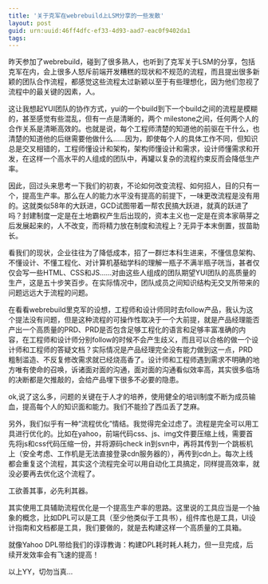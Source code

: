 ```yaml
---
title: '关于克军在webrebuild上LSM分享的一些发散'
layout: post
guid: urn:uuid:46ff4dfc-ef33-4d93-aad7-eac0f9402da1
tags:
---
```

昨天参加了webrebuild，碰到了很多熟人，也听到了克军关于LSM的分享，包括克军在内，会上很多人怒斥前端开发糟糕的现状和不规范的流程，而且提出很多新颖的团队合作流程，都感觉这些流程太过新颖以至于有些理想化，因为他们忽视了流程中的最关键的因素，人。

这让我想起YUI团队的协作方式，yui的一个build到下一个build之间的流程是模糊的，甚至感觉有些混乱，但有一点是清晰的，两个 milestone之间，任何两个人的合作关系是清晰高效的。也就是说，每个工程师清楚的知道他的前驱在干什么，也清楚的知道他的后继需要他做什么……因为，即使每个人的具体工作不同，但知识总是交叉相错的，工程师懂设计和架构，架构师懂设计和需求，设计师懂需求和开发，在这样一个高水平的人组成的团队中，再罐以复杂的流程约束反而会降低生产率。

因此，回过头来思考一下我们的初衷，不论如何改变流程、如何招人，目的只有一个，提高生产率。那么在人的能力水平没有提高的前提下，一味更改流程是没有用的。这就类似58年的大跃进，GCD试图带着一帮农民搞大跃进，就真的跃进了吗？封建制度一定是在土地霸权产生后出现的，资本主义也一定是在资本家萌芽之后发展起来的，人不改变，而将精力放在制度和流程上？无异于本末倒置，拔苗助长。

看我们的现状，企业往往为了降低成本，招了一群烂本科生进来，不懂信息架构、不懂设计、不懂工程化、对计算机基础学科的理解一瓶子不满半瓶子咣当，甚者仅仅会写一些HTML、CSS和JS……对由这些人组成的团队期望YUI团队的高质量的生产，这是五十步笑百步。在实际情况中，团队成员之间知识结构无交叉所带来的问题远远大于流程的问题。

在看看webrebuild里克军的设想，工程师和设计师同时去follow产品，我认为这个提法没有问题，但是这种流程的可操作性取决于一个大前提，就是产品经理能否产出一个高质量的PRD、PRD是否包含足够工程化的语言和足够丰富准确的内容，在工程师和设计师分别follow的时候不会产生歧义，而且可以合格的做一个设计师和工程师的答疑文档？实际情况是产品经理完全没有能力做到这一点，PRD粗制滥造、不反复修改需求就已经烧高香了。设计师和工程师遇到需求不明确的地方唯有使命的召唤，诉诸面对面的沟通，面对面的沟通看似效率高，其实很多临场的决断都是欠推敲的，会给产品埋下很多不必要的隐患。

ok,说了这么多，问题的关键在于人才的培养，使用健全的培训制度不断为成员输血，提高每个人的知识面和能力。我们不能捡了西瓜丢了芝麻。

另外，我们似乎有一种“流程优化”情结。我觉得完全过虑了。流程是完全可以用工具进行优化的。比如在yahoo，前端代码css、js、img文件要压缩上线，需要首先将js和css代码压缩一份，并将源码check in到svn中，再将其传到一个跳板机上（安全考虑、工作机是无法直接登录cdn服务器的），再传到cdn上。每次上线都会重复这个流程，其实这个流程完全可以用自动化工具搞定，同样提高效率，就没必要再去优化这个流程了。

工欲善其事，必先利其器。

其实使用工具辅助流程优化是一个提高生产率的思路。这里说的工具应当是一个抽象的概念，比如DPL可以是工具（至少他类似于工具书），组件库也是工具，UI设计指南和文档都是工具，我们要做的，就是去构建这样一个高质量的工具箱。

就像Yahoo DPL带给我们的谆谆教诲：构建DPL耗时耗人耗力，但一旦完成，后续开发效率会有飞速的提高！

以上YY，切勿当真…

